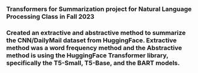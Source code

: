 ### Transformers for Summarization project for Natural Language Processing Class in Fall 2023

### Created an extractive and abstractive method to summarize the CNN/DailyMail dataset from HuggingFace. Extractive method was a word frequency method and the Abstractive method is using the HuggingFace Transformer library, specifically the T5-Small, T5-Base, and the BART models.
